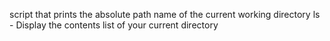 script that prints the absolute path name of the current working directory
ls - Display the contents list of your current directory
